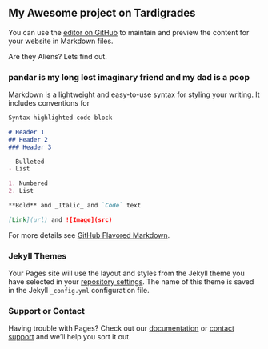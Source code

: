 ## My Awesome project on Tardigrades

You can use the [editor on GitHub](https://github.com/pandarAlien/theTardigrade/edit/master/README.md) to maintain and preview the content for your website in Markdown files.

Are they Aliens? Lets find out.

### pandar is my long lost imaginary friend and my dad is a poop 

Markdown is a lightweight and easy-to-use syntax for styling your writing. It includes conventions for

```markdown
Syntax highlighted code block

# Header 1
## Header 2
### Header 3

- Bulleted
- List

1. Numbered
2. List

**Bold** and _Italic_ and `Code` text

[Link](url) and ![Image](src)
```

For more details see [GitHub Flavored Markdown](https://guides.github.com/features/mastering-markdown/).

### Jekyll Themes

Your Pages site will use the layout and styles from the Jekyll theme you have selected in your [repository settings](https://github.com/pandarAlien/theTardigrade/settings). The name of this theme is saved in the Jekyll `_config.yml` configuration file.

### Support or Contact

Having trouble with Pages? Check out our [documentation](https://help.github.com/categories/github-pages-basics/) or [contact support](https://github.com/contact) and we’ll help you sort it out.
